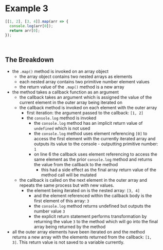 # Example 3

```JavaScript
[[1, 2], [3, 4]].map(arr => {
  console.log(arr[0]);
  return arr[0];
});
```

<br>

## The Breakdown

- the `.map()` method is invoked on an array object
  - the array object contains two nested arrays as elements 
  - each nested array contains two primitive number element values
  - the return value of the `.map()` method is a new array
- the method takes a callback function as an argument
  - the callback takes an argument which is assigned the value of the current element in the outer array being iterated on
  - the callback method is invoked on each element with the outer array
    - first iteration: the argument passed to the callback: `[1, 2]`
    - the `console.log` method is invoked
      - the `console.log` method has an implicit return value of `undefined` which is not used
      - the `console.log` method uses element referencing `[0]` to access the first element with the currently iterated array and outputs its value to the console - outputting primitive number: `1`
      - on line 6 the callback uses element referencing to access the same element as the prior `console.log` method and returns the value from the callback to the method
        - this had a side effect as the final array return value of the method call will be mutated
  - the callback is called on the next element in the outer array and repeats the same process but with new values.
    - the element being iterated on is the nested array: `[3, 4]`
      - and the element referenced within the callback body is the first element of this array: `3`
      - the `console.log` method returns undefined but outputs the number value `3`
      - the explicit return statement performs transformation by returning the value `3` to the method which will go into the final array being returned by the method
- all the outer array elements have been iterated on and the method returns a new array with the elements returned from the callback: `[1, 3]`. This return value is not saved to a variable currently.

<br>
